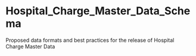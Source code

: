 # Hospital_Charge_Master_Data_Schema
Proposed data formats and best practices for the release of Hospital Charge Master Data

